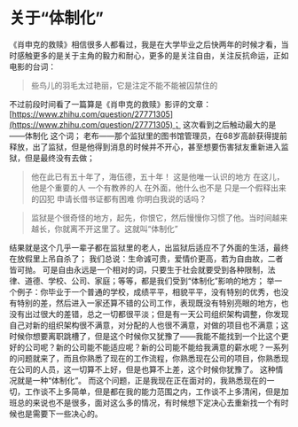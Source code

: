 # 关于“体制化”

《肖申克的救赎》相信很多人都看过，我是在大学毕业之后快两年的时候才看，当时感触更多的是关于主角的毅力和耐心，更多的是关注自由，关注反抗命运，正如电影的台词：
> 些鸟儿的羽毛太过艳丽，它是注定不能不能被囚禁住的

不过前段时间看了一篇算是《肖申克的救赎》影评的文章：[https://www.zhihu.com/question/27771305](https://www.zhihu.com/question/27771305)；
这次看到之后触动最大的是——体制化 这个词；
老布——那个监狱里的图书馆管理员，在68岁高龄获得提前释放，出了监狱，但是他得到消息的时候并不开心，甚至想要伤害狱友重新进入监狱，但是最终没有去做；
> 他在此已有五十年了，海伍德，五十年！
> 这是他唯一认识的地方
> 在这儿，他是个重要的人
> 一个有教养的人
> 在外面，他什么也不是
> 只是一个假释出来的囚犯
> 申请长借书证都有困难
> 你明白我说的话吗？



> 监狱是个很奇怪的地方，起先，你恨它，然后慢慢你习惯了他。当时间越来越长，你就离不开这里了。这就叫“体制化”

结果就是这个几乎一辈子都在监狱里的老人，出监狱后适应不了外面的生活，最终在放假里上吊自杀了；
我们总说：生命诚可贵，爱情价更高，若为自由故，二者皆可抛。
可是自由永远是一个相对的词，只要生于社会就要受到各种限制，法律、道德、学校、公司、家庭；等等，都是我们受到“体制化”影响的地方；
举一个例子：你毕业于一个普通的学校，成绩平平，相貌平平，没有特别的优秀，也没有特别的差，然后进入一家还算不错的公司工作，表现既没有特别亮眼的地方，也没有出过很大的差错，总之一切都很平淡；但是有一天公司组织架构调整，你发现自己对新的组织架构很不满意，对分配的人也很不满意，对做的项目也不满意；这时候你想要离职跳槽了，但是这个时候你又犹豫了——我能不能找到一个比这个更好的公司呢？新的公司能不能适应呢？新的公司能不能给我满意的薪水呢？一系列的问题就来了，而且你熟悉了现在的工作流程，你熟悉现在公司的项目，你熟悉现在公司的人员，这一切算不上好，但是也算不上差，这个时候你犹豫了。
这种情况就是一种“体制化”。
而这个问题，正是我现在正在面对的，我熟悉现在的一切，工作谈不上多简单，但是都在我的能力范围之内，工作谈不上多清闲，但是加班总的来说也不是很多，面对这么多的情况，有时候想下定决心去重新找一个有时候也是需要下一些决心的。


